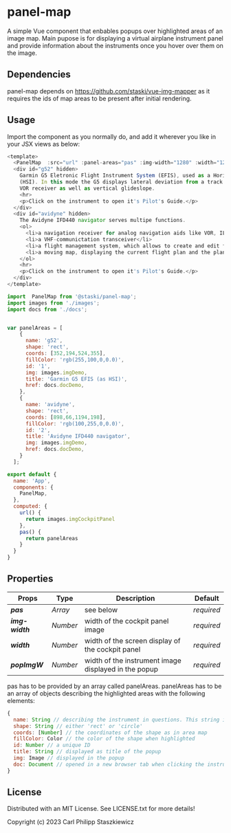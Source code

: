 # panel-map

A simple Vue component that enbables popups over highlighted areas of an image map. Main pupose is for displaying a virtual airplane instrument panel and provide information about the instruments once you hover over them on the image.
## Dependencies

panel-map depends on https://github.com/staski/vue-img-mapper as it requires the ids of map areas to be present after initial rendering. 
## Usage

Import the component as you normally do, and add it wherever you like in your JSX views as below:

```javascript           
<template>
  <PanelMap  :src="url" :panel-areas="pas" :img-width="1280" :width="1280" :popImgW="500"/>
  <div id="g52" hidden>
    Garmin G5 Eletronic Flight Instrument System (EFIS), used as a Horizontal Situation Indicator
    (HSI). In this mode the G5 displays lateral deviation from a track selected by a GPS source or a
    VOR receiver as well as vertical glideslope.
    <hr>
    <p>Click on the instrument to open it's Pilot's Guide.</p>
  </div>
  <div id="avidyne" hidden>
    The Avidyne IFD440 navigator serves multipe functions.
    <ol>
      <li>a navigation receiver for analog navigation aids like VOR, ILS as well as a GPS receiver</li>
      <li>a VHF-communictation transceiver</li>
      <li>a flight management system, which allows to create and edit flightplans</li>
      <li>a moving map, displaying the current flight plan and the plane's current location</li>
    </ol>
    <hr>
    <p>Click on the instrument to open it's Pilot's Guide.</p>
  </div>
</template>

import  PanelMap from '@staski/panel-map';
import images from './images';
import docs from './docs';


var panelAreas = [
    {
      name: 'g52',
      shape: 'rect',
      coords: [352,194,524,355],
      fillColor: 'rgb(255,100,0,0.0)',
      id: '1',
      img: images.imgDemo,
      title: 'Garmin G5 EFIS (as HSI)',
      href: docs.docDemo,
    },
    {
      name: 'avidyne',
      shape: 'rect',
      coords: [898,66,1194,198],
      fillColor: 'rgb(100,255,0,0.0)',
      id: '2',
      title: 'Avidyne IFD440 navigator',
      img: images.imgDemo,
      href: docs.docDemo,
    }
  ];

export default {
  name: 'App',
  components: {
    PanelMap,
  },
  computed: {
    url() {
      return images.imgCockpitPanel
    },
    pas() {
      return panelAreas
    }
  }
}
```
## Properties

|Props|Type|Description|Default|        
|---|---|---|---| 
|***pas***|*Array*|see below|*required*|
|***img-width***|*Number*|width of the cockpit panel image|*required*|
|***width***|*Number*|width of the screen display of the cockpit panel|*required*|
|***popImgW***|*Number*|width of the instrument image displayed in the popup|*required*|

pas has to be provided by an array called panelAreas. panelAreas has to be an array of objects describing the highlighted areas with the following elements:

```javascript
{
  name: String // describing the instrument in questions. This string is the anchor for the text element displayed in the popup
  shape: String // either 'rect' or 'circle'
  coords: [Number] // the coordinates of the shape as in area map
  fillColor: Color // the color of the shape when highlighted
  id: Number // a unique ID
  title: String // displayed as title of the popup
  img: Image // displayed in the popup
  doc: Document // opened in a new browser tab when clicking the instrument
}
```

## License

Distributed with an MIT License. See LICENSE.txt for more details!

Copyright (c) 2023 Carl Philipp Staszkiewicz

